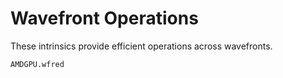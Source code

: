 # Wavefront Operations

These intrinsics provide efficient operations across wavefronts.

```@docs
AMDGPU.wfred
```
